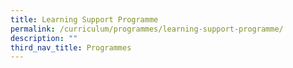 ```yaml
---
title: Learning Support Programme
permalink: /curriculum/programmes/learning-support-programme/
description: ""
third_nav_title: Programmes
---
```

